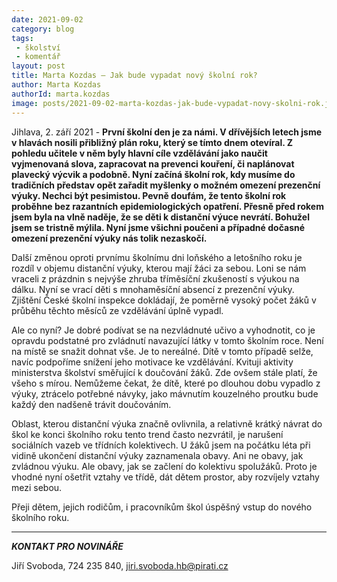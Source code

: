 ```yaml
---
date: 2021-09-02
category: blog
tags:
 - školství
 - komentář
layout: post
title: Marta Kozdas – Jak bude vypadat nový školní rok?
author: Marta Kozdas
authorId: marta.kozdas
image: posts/2021-09-02-marta-kozdas-jak-bude-vypadat-novy-skolni-rok.jpg
---
```


Jihlava, 2. září 2021 - **První školní den je za námi. V dřívějších letech jsme v hlavách nosili přibližný plán roku, který se tímto dnem otevíral. Z pohledu učitele v něm byly hlavní cíle vzdělávání jako naučit vyjmenovaná slova, zapracovat na prevenci kouření, či naplánovat plavecký výcvik a podobně. Nyní začíná školní rok, kdy musíme do tradičních představ opět zařadit myšlenky o možném omezení prezenční výuky. Nechci být pesimistou. Pevně doufám, že tento školní rok proběhne bez razantních epidemiologických opatření. Přesně před rokem jsem byla na vlně naděje, že se děti k distanční výuce nevrátí. Bohužel jsem se tristně mýlila. Nyní jsme všichni poučeni a případné dočasné omezení prezenční výuky nás tolik nezaskočí.**

Další změnou oproti prvnímu školnímu dni loňského a letošního roku je rozdíl v objemu distanční výuky, kterou mají žáci za sebou. Loni se nám vraceli z prázdnin s nejvýše zhruba tříměsíční zkušeností s výukou na dálku. Nyní se vrací děti s mnohaměsíční absencí z prezenční výuky. Zjištění České školní inspekce dokládají, že poměrně vysoký počet žáků v průběhu těchto měsíců ze vzdělávání úplně vypadl. 

Ale co nyní? Je dobré podívat se na nezvládnuté učivo a vyhodnotit, co je opravdu podstatné pro zvládnutí navazující látky v tomto školním roce. Není na místě se snažit dohnat vše. Je to nereálné. Dítě v tomto případě selže, navíc podpoříme snížení jeho motivace ke vzdělávání. Kvituji aktivity ministerstva školství směřující k doučování žáků. Zde ovšem stále platí, že všeho s mírou. Nemůžeme čekat, že dítě, které po dlouhou dobu vypadlo z výuky, ztrácelo potřebné návyky, jako mávnutím kouzelného proutku bude každý den nadšeně trávit doučováním. 

Oblast, kterou distanční výuka značně ovlivnila, a relativně krátký návrat do škol ke konci školního roku tento trend často nezvrátil, je narušení sociálních vazeb ve třídních kolektivech. U žáků jsem na počátku léta při vidině ukončení distanční výuky zaznamenala obavy. Ani ne obavy, jak zvládnou výuku. Ale obavy, jak se začlení do kolektivu spolužáků. Proto je vhodné nyní ošetřit vztahy ve třídě, dát dětem prostor, aby rozvíjely vztahy mezi sebou.

Přeji dětem, jejich rodičům, i pracovníkům škol úspěšný vstup do nového školního roku.

---

***KONTAKT PRO NOVINÁŘE*** 

Jiří Svoboda, 724 235 840, <jiri.svoboda.hb@pirati.cz>

